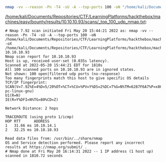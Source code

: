 ```bash
nmap -vv --reason -Pn -T4 -sU -A --top-ports 100 -oN "/home/kali/Documents/Repositories/CTF/LearningPlatforms/hackthebox/machines/easy/bounty/results/10.10.10.93/scans/_top_100_udp_nmap.txt" -oX "/home/kali/Documents/Repositories/CTF/LearningPlatforms/hackthebox/machines/easy/bounty/results/10.10.10.93/scans/xml/_top_100_udp_nmap.xml" 10.10.10.93
```

[/home/kali/Documents/Repositories/CTF/LearningPlatforms/hackthebox/machines/easy/bounty/results/10.10.10.93/scans/_top_100_udp_nmap.txt](file:///home/kali/Documents/Repositories/CTF/LearningPlatforms/hackthebox/machines/easy/bounty/results/10.10.10.93/scans/_top_100_udp_nmap.txt):

```
# Nmap 7.92 scan initiated Fri May 20 15:44:21 2022 as: nmap -vv --reason -Pn -T4 -sU -A --top-ports 100 -oN /home/kali/Documents/Repositories/CTF/LearningPlatforms/hackthebox/machines/easy/bounty/results/10.10.10.93/scans/_top_100_udp_nmap.txt -oX /home/kali/Documents/Repositories/CTF/LearningPlatforms/hackthebox/machines/easy/bounty/results/10.10.10.93/scans/xml/_top_100_udp_nmap.xml 10.10.10.93
Nmap scan report for 10.10.10.93
Host is up, received user-set (0.035s latency).
Scanned at 2022-05-20 15:44:21 EDT for 1810s
All 100 scanned ports on 10.10.10.93 are in ignored states.
Not shown: 100 open|filtered udp ports (no-response)
Too many fingerprints match this host to give specific OS details
TCP/IP fingerprint:
SCAN(V=7.92%E=4%D=5/20%OT=%CT=%CU=%PV=Y%DS=2%DC=T%G=N%TM=6287F6A7%P=x86_64-pc-linux-gnu)
U1(R=N)
IE(R=Y%DFI=N%TG=80%CD=Z)

Network Distance: 2 hops

TRACEROUTE (using proto 1/icmp)
HOP RTT      ADDRESS
1   31.66 ms 10.10.14.1
2   32.25 ms 10.10.10.93

Read data files from: /usr/bin/../share/nmap
OS and Service detection performed. Please report any incorrect results at https://nmap.org/submit/ .
# Nmap done at Fri May 20 16:14:31 2022 -- 1 IP address (1 host up) scanned in 1810.72 seconds

```
